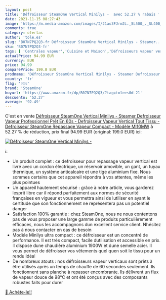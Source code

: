 ```yaml
---
layout: post
title: 'Défroisseur SteamOne Vertical Minilys -  avec 52.27 % rabais '
date: 2021-11-15 08:27:43
image: 'https://m.media-amazon.com/images/I/21ao3FJrm2L._SL500_._SL400_.jpg'
comments: true
category: ofertas
author: 'tole.es'
slug: 'B07N7PQ2Q3-fr Défroisseur SteamOne Vertical Minilys - Steamer...'
sku: 'B07N7PQ2Q3-fr'
tags: [ 'Centrales vapeur','Cuisine et Maison','Défroisseurs vapeur verticaux','Fers à repasser','Fers, centrales vapeur et accessoires','steamone', ]
actualPrice: 94.99 EUR
currency: EUR
price: 94.99
comparePrice: 199.0 EUR
prodname: 'Défroisseur SteamOne Vertical Minilys - Steamer Defroisseur Vapeur Professionnel Prêt En 60s - Defroisseur Vapeur Vertical Tout Tissu - Defroisseur SteamOne Repassage Vapeur Compact - Modèle MI10MW'
country: 'fr'
flag: '🇫🇷'
brand: 'SteamOne'
buyurl: 'https://www.amazon.fr/dp/B07N7PQ2Q3/?tag=tolees0d-21'
descuento: '52.27'
average: '92.49'
---
```


C'est en vente [Défroisseur SteamOne Vertical Minilys - Steamer Defroisseur Vapeur Professionnel Prêt En 60s - Defroisseur Vapeur Vertical Tout Tissu - Defroisseur SteamOne Repassage Vapeur Compact - Modèle MI10MW](https://www.amazon.fr/dp/B07N7PQ2Q3/?tag=tolees0d-21)  à  52.27 % de réduction, prix final  94.99 EUR (original: 199.0 EUR) ici:

[![Défroisseur SteamOne Vertical Minilys - ](https://m.media-amazon.com/images/I/21ao3FJrm2L._SL500_._SL400_.jpg)](https://www.amazon.fr/dp/B07N7PQ2Q3/?tag=tolees0d-21)

ℹ️:

- Un produit complet : ce defroisseur pour repassage vapeur vertical est livré avec un cordon électrique, un réservoir amovible, un gant, un tuyau thermique, un système anticalcaire et une tige aluminium fixe. Nous sommes certains que cet appareil répondra à vos attentes, même les plus pointues
- Un appareil hautement sécurisé : grâce à notre article, vous garderez lesprit libre car il répond parfaitement aux normes de sécurité françaises en vigueur et vous permettra ainsi de lutiliser en ayant le certitude que son fonctionnement ne représentera pas un potentiel danger
- Satisfaction 100% garantie : chez SteamOne, nous ne nous contentons pas de vous proposer une large gamme de produits particulièrement efficaces, nous les accompagnons dun excellent service client. Nhésitez pas à nous contacter en cas de besoin
- Modèle Minilys ultra compact : ce défroisseur est un concentré de performance. Il est très compact, facile dutilisation et accessible en prix. Il dispose dune chaudière aluminium 1900W et dune semelle acier. Il vous permet de défroisser vos vêtements quel quen soit le tissu pour un rendu idéal
- De nombreux atouts : nos défroisseurs vapeur verticaux sont prêts à être utilisés après un temps de chauffe de 60 secondes seulement. Ils fonctionnent sans planche à repasser encombrante. Ils délivrent un flux de vapeur douce de 98°C et ont été conçus avec des composants robustes faits pour durer

[🛒 Achète-le!!](https://www.amazon.fr/dp/B07N7PQ2Q3/?tag=tolees0d-21)
